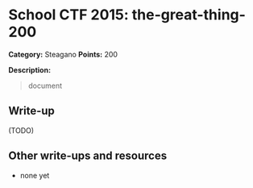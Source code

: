 # School CTF 2015: the-great-thing-200

**Category:** Steagano
**Points:** 200

**Description:**

> document

## Write-up

(TODO)

## Other write-ups and resources

* none yet
